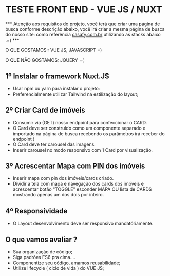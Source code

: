 # TESTE FRONT END - VUE JS / NUXT

*** Atenção aos requisitos do projeto, você terá que criar uma página de busca conforme descrição abaixo, você irá criar a mesma página de busca do nosso site: como referência [casafy.com.br](https://www.casafy.com.br/busca/venda/proprietario) utilizando as stacks abaixo .=) ***

O QUE GOSTAMOS:: VUE JS, JAVASCRIPT =)

O QUE NÃO GOSTAMOS: JQUERY =(

## 1º Instalar o framework Nuxt.JS

 - Usar npm ou yarn para instalar o projeto:
 - Preferencialmente utilizar Tailwind na estilização do layout;
 
## 2º Criar Card de imóveis

 - Consumir via (GET) nosso endpoint para confeccionar o CARD.
 - O Card deve ser construído como um componente separado e importado na página de busca recebendo os parâmetros irá receber do endpoint )
 - O Card deve ter carousel das imagens.
 - Inserir carousel no modo responsivo com 1 Card por visualização.
 
## 3º Acrescentar Mapa com PIN dos imóveis
 - Inserir mapa com pin dos imóveis/cards criado.
 - Dividir a tela com mapa e navegação dos cards dos imóveis e acrescentar botão "TOGGLE" esconder MAPA OU lista de CARDS mostrando apenas um dos dois por inteiro.

## 4º Responsividade
 - O Layout desenvolvimento deve  ser responsivo mandatóriamente.


## O que vamos avaliar ?
 - Sua organização de código;
 - Siga padrões ES6 pra cima....
 - Componentize seu código, amamos reusabilidade;
 - Utilize lifecycle ( ciclo de vida ) do VUE JS;
